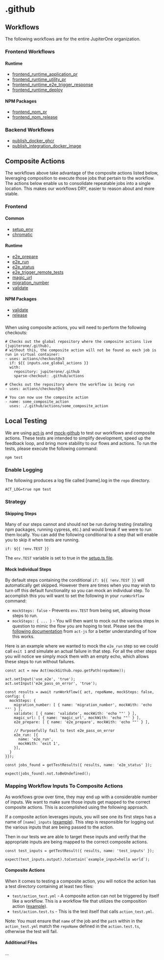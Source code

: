 # .github

## Workflows

The following workflows are for the entire JupiterOne organization.

### Frontend Workflows

#### Runtime

- [frontend_runtime_application_pr](.github/workflows/docs/frontend/frontend_runtime_application_pr.md)
- [frontend_runtime_utility_pr](.github/workflows/docs/frontend/frontend_runtime_utility_pr.md)
- [frontend_runtime_e2e_trigger_response](.github/workflows/docs/frontend/frontend_runtime_e2e_trigger_response.md)
- [frontend_runtime_deploy](.github/workflows/docs/frontend/frontend_runtime_deploy.md)

#### NPM Packages

- [frontend_npm_pr](.github/workflows/docs/frontend/frontend_npm_pr.md)
- [frontend_npm_release](.github/workflows/docs/frontend/frontend_npm_release.md)

### Backend Workflows
- [publish_docker_ghcr](.github/workflows/docs/backend/publish_docker_ghcr.md)
- [publish_integration_docker_image](.github/workflows/docs/backend/publish_integration_docker_image.md)

## Composite Actions

The workflows above take advantage of the composite actions listed below, leveraging composition to execute those jobs that pertain to the workflow. The actions below enable us to consolidate repeatable jobs into a single location. This makes our workflows DRY, easier to reason about and more stable.

### Frontend

#### Common

- [setup_env](.github/actions/frontend/setup_env/README.md)
- [chromatic](.github/actions/frontend/chromatic/README.md)

#### Runtime

- [e2e_prepare](.github/actions/frontend/runtime/e2e_prepare/README.md)
- [e2e_run](.github/actions/frontend/runtime/e2e_run/README.md)
- [e2e_status](.github/actions/frontend/runtime/e2e_status/README.md)
- [e2e_trigger_remote_tests](.github/actions/frontend/runtime/e2e_trigger_remote_tests/README.md)
- [magic_url](.github/actions/frontend/runtime/magic_url/README.md)
- [migration_number](.github/actions/frontend/runtime/migration_number/README.md)
- [validate](.github/actions/frontend/runtime/validate/README.md)

#### NPM Packages
- [validate](.github/actions/frontend/npm/validate/README.md)
- [release](.github/actions/frontend/npm/release/README.md)

### 

When using composite actions, you will need to perform the following checkouts:

```
# Checks out the global repository where the composite actions live (jupiterone/.github),
# without this, the composite action will not be found as each job is run in virtual container:
- uses: actions/checkout@v3
  if: ${{ inputs.use_global_actions }}
  with:
    repository: jupiterone/.github
    sparse-checkout: .github/actions

# Checks out the repository where the workflow is being run
- uses: actions/checkout@v3

# You can now use the composite action
- name: some_composite_action
  uses: ./.github/actions/some_composite_action
```

## Local Testing

We are using [act-js](https://github.com/kiegroup/act-js) and [mock-github](https://www.npmjs.com/package/@kie/mock-github#mockgithub) to test our workflows and composite actions. These tests are intended to simplify development, speed up the feedback loop, and bring more stability to our flows and actions. To run the tests, please execute the following command:

```
npm test
```

### Enable Logging

The following produces a log file called [name].log in the `repo` directory.

```
ACT_LOG=true npm test
```

### Strategy

#### Skipping Steps

Many of our steps cannot and should not be run during testing (installing npm packages, running cypress, etc.) and would break if we were to run them locally. You can add the following conditional to a step that will enable you to skip it when tests are running.

```
if: ${{ !env.TEST }}
```

The `env.TEST` variable is set to true in the [setup.ts file](tests/utils/setup.ts).

#### Mock Individual Steps

By default steps containing the conditional `if: ${{ !env.TEST }}` will automatically get skipped. However there are times when you may wish to turn off this default functionality so you can mock an individual step. To accomplish this you will want to set the following in your `runWorkflow` command:
- `mockSteps: false` - Prevents `env.TEST` from being set, allowing those steps to run.
- `mockSteps: { ... }` - You will then want to mock out the various steps in question to mimic the flow you are hoping to test. Please see the [following documentation](https://github.com/kiegroup/act-js#mocking-steps) from `act-js` for a better understanding of how this works.

Here is an example where we wanted to mock the `e2e_run` step so we could call `exit 1` and simulate an actual failure in that step. For all the other steps you will notice we simply mock them with an empty echo, which allows these steps to run without failures.

```
const act = new Act(mockGithub.repo.getPath(repoName));

act.setInput('use_e2e', 'true');
act.setInput('e2e_pass_on_error', 'true');

const results = await runWorkflow({ act, repoName, mockSteps: false, config: {
  mockSteps: {
    migration_number: [ { name: 'migration_number', mockWith: 'echo ""' } ],
    validate: [ { name: 'validate', mockWith: 'echo ""' } ],
    magic_url: [ { name: 'magic_url', mockWith: 'echo ""' } ],
    e2e_prepare: [ { name: 'e2e_prepare', mockWith: 'echo ""' } ],
    
    // Purposefully fail to test e2e_pass_on_error
    e2e_run: [{
      name: 'e2e_run',
      mockWith: 'exit 1',
    }],
  }
}});

const jobs_found = getTestResults({ results, name: 'e2e_status' });

expect(jobs_found).not.toBeUndefined();
```

### Mapping Workflow Inputs To Composite Actions

As workflows grow over time, they may end up with a considerable number of inputs. We want to make sure those inputs get mapped to the correct composite actions. This is accomplished using the following approach.

If a composite action leverages inputs, you will see one its first steps has a name of `[name]_inputs` ([example](.github/actions/frontend/runtime/e2e_prepare/action.yml#L25)). This step is responsible for logging out the various inputs that are being passed to the action.

Then in our tests we are able to target these inputs and verify that the appropriate inputs are being mapped to the correct composite actions.

```
const test_inputs = getTestResult({ results, name: 'test_inputs' });

expect(test_inputs.output).toContain(`example_input=hello world`);
```

#### Composite Actions

When it comes to testing a composite action, you will notice the action has a test directory containing at least two files:
- `test/action_test.yml` - A composite action can not be triggered by itself like a workflow. This is a workflow file that utilizes the composition action ([example](.github/actions/frontend/runtime/e2e_prepare/test/action_test.yml)).
- `test/action.test.ts` - This is the test itself that calls `action_test.yml`.

Note: You must ensure that `name` of the job and the `path` within in the `action_test.yml` match the `repoName` defined in the `action.test.ts`, otherwise the test will fail.

#### Additional Files

...
